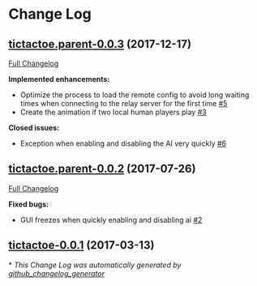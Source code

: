 # Change Log

## [tictactoe.parent-0.0.3](https://github.com/vatbub/tictactoe/tree/tictactoe.parent-0.0.3) (2017-12-17)
[Full Changelog](https://github.com/vatbub/tictactoe/compare/tictactoe.parent-0.0.2...tictactoe.parent-0.0.3)

**Implemented enhancements:**

- Optimize the process to load the remote config to avoid long waiting times when connecting to the relay server for the first time [\#5](https://github.com/vatbub/tictactoe/issues/5)
- Create the animation if two local human players play [\#3](https://github.com/vatbub/tictactoe/issues/3)

**Closed issues:**

- Exception when enabling and disabling the AI very quickly [\#6](https://github.com/vatbub/tictactoe/issues/6)

## [tictactoe.parent-0.0.2](https://github.com/vatbub/tictactoe/tree/tictactoe.parent-0.0.2) (2017-07-26)
[Full Changelog](https://github.com/vatbub/tictactoe/compare/tictactoe-0.0.1...tictactoe.parent-0.0.2)

**Fixed bugs:**

- GUI freezes when quickly enabling and disabling ai [\#2](https://github.com/vatbub/tictactoe/issues/2)

## [tictactoe-0.0.1](https://github.com/vatbub/tictactoe/tree/tictactoe-0.0.1) (2017-03-13)


\* *This Change Log was automatically generated by [github_changelog_generator](https://github.com/skywinder/Github-Changelog-Generator)*